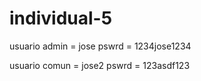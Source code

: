 # individual-5

usuario admin = jose pswrd = 1234jose1234

usuario comun = jose2 pswrd = 123asdf123

